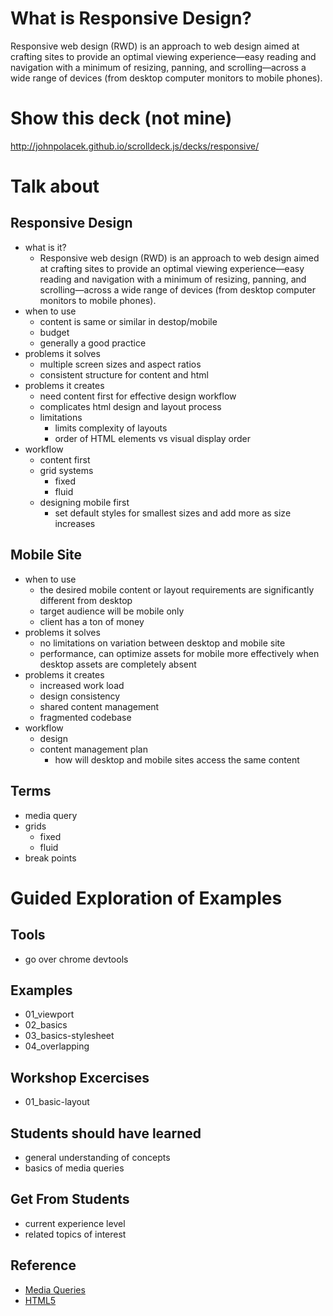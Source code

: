# What is Responsive Design?

Responsive web design (RWD) is an approach to web design aimed at crafting sites to provide an optimal viewing experience—easy reading and navigation with a minimum of resizing, panning, and scrolling—across a wide range of devices (from desktop computer monitors to mobile phones).

# Show this deck (not mine)

http://johnpolacek.github.io/scrolldeck.js/decks/responsive/

# Talk about

## Responsive Design

 - what is it?
   - Responsive web design (RWD) is an approach to web design aimed at crafting sites to provide an optimal viewing experience—easy reading and navigation with a minimum of resizing, panning, and scrolling—across a wide range of devices (from desktop computer monitors to mobile phones).
 - when to use
   - content is same or similar in destop/mobile
   - budget
   - generally a good practice
 - problems it solves
   - multiple screen sizes and aspect ratios
   - consistent structure for content and html
 - problems it creates
   - need content first for effective design workflow
   - complicates html design and layout process
   - limitations
     - limits complexity of layouts
     - order of HTML elements vs visual display order
 - workflow
   - content first
   - grid systems
     - fixed
     - fluid
   - designing mobile first
     - set default styles for smallest sizes and add more as size increases

## Mobile Site

 - when to use
   - the desired mobile content or layout requirements are significantly different from desktop
   - target audience will be mobile only
   - client has a ton of money
 - problems it solves
   - no limitations on variation between desktop and mobile site
   - performance, can optimize assets for mobile more effectively when desktop assets are completely absent
 - problems it creates
   - increased work load
   - design consistency
   - shared content management
   - fragmented codebase
 - workflow
   - design
   - content management plan
     - how will desktop and mobile sites access the same content

## Terms

 - media query
 - grids
   - fixed
   - fluid
 - break points

# Guided Exploration of Examples

## Tools

 - go over chrome devtools

## Examples

 - 01_viewport
 - 02_basics
 - 03_basics-stylesheet
 - 04_overlapping

## Workshop Excercises

 - 01_basic-layout

## Students should have learned

 - general understanding of concepts
 - basics of media queries

## Get From Students

 - current experience level
 - related topics of interest

## Reference

 - [Media Queries](https://developer.mozilla.org/en-US/docs/Web/Guide/CSS/Media_queries)
 - [HTML5](https://github.com/h5bp/html5-boilerplate/blob/v5.0.0/dist/doc/html.md)



